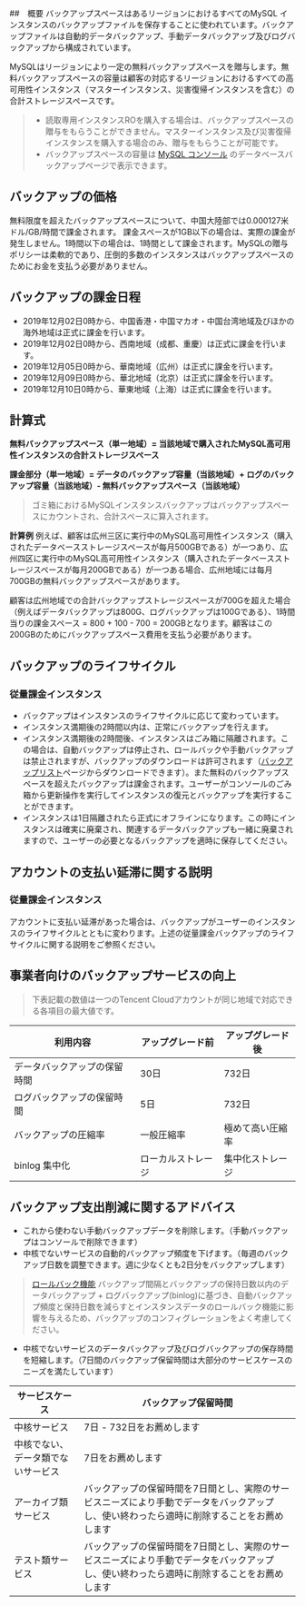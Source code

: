 ##　概要
バックアップスペースはあるリージョンにおけるすべてのMySQL インスタンスのバックアップファイルを保存することに使われています。バックアップファイルは自動的データバックアップ、手動データバックアップ及びログバックアップから構成されています。

MySQLはリージョンにより一定の無料バックアップスペースを贈与します。無料バックアップスペースの容量は顧客の対応するリージョンにおけるすべての高可用性インスタンス（マスターインスタンス、災害復帰インスタンスを含む）の合計ストレージスペースです。
>
>- 読取専用インスタンスROを購入する場合は、バックアップスペースの贈与をもらうことができません。マスターインスタンス及び災害復帰インスタンスを購入する場合のみ、贈与をもらうことが可能です。
>- バックアップスペースの容量は [MySQL コンソール](https://console.cloud.tencent.com/cdb/backup) のデータベースバックアップページで表示できます。

## バックアップの価格
無料限度を超えたバックアップスペースについて、中国大陸部では0.000127米ドル/GB/時間で課金されます。
課金スペースが1GB以下の場合は、実際の課金が発生しません。1時間以下の場合は、1時間として課金されます。MySQLの贈与ポリシーは柔軟的であり、圧倒的多数のインスタンスはバックアップスペースのためにお金を支払う必要がありません。

## バックアップの課金日程
- 2019年12月02日0時から、中国香港・中国マカオ・中国台湾地域及びほかの海外地域は正式に課金を行います。
- 2019年12月02日0時から、西南地域（成都、重慶）は正式に課金を行います。
- 2019年12月05日0時から、華南地域（広州）は正式に課金を行います。
- 2019年12月09日0時から、華北地域（北京）は正式に課金を行います。
- 2019年12月10日0時から、華東地域（上海）は正式に課金を行います。


## 計算式

**無料バックアップスペース（単一地域）= 当該地域で購入されたMySQL高可用性インスタンスの合計ストレージスペース**

**課金部分（単一地域）= データのバックアップ容量（当該地域）+ ログのバックアップ容量（当該地域）- 無料バックアップスペース（当該地域）**

>ゴミ箱におけるMySQLインスタンスバックアップはバックアップスペースにカウントされ、合計スペースに算入されます。

**計算例**
例えば、顧客は広州三区に実行中のMySQL高可用性インスタンス（購入されたデータベースストレージスペースが每月500GBである）が一つあり、広州四区に実行中のMySQL高可用性インスタンス（購入されたデータベースストレージスペースが每月200GBである）が一つある場合、広州地域には每月700GBの無料バックアップスペースがあります。

顧客は広州地域での合計バックアップストレージスペースが700Gを超えた場合（例えばデータバックアップは800G、ログバックアップは100Gである）、1時間当りの課金スペース = 800 + 100 - 700 = 200GBとなります。顧客はこの200GBのためにバックアップスペース費用を支払う必要があります。

## バックアップのライフサイクル

<span id = "anliang_zhouqi"></span>
### 従量課金インスタンス
- バックアップはインスタンスのライフサイクルに応じて変わっています。
- インスタンス満期後の2時間以内は、正常にバックアップを行えます。
- インスタンス満期後の2時間後、インスタンスはごみ箱に隔離されます。この場合は、自動バックアップは停止され、ロールバックや手動バックアップは禁止されますが、バックアップのダウンロードは許可されます（[バックアップリスト](https://console.cloud.tencent.com/cdb/backup)ページからダウンロードできます）。また無料のバックアップスペースを超えたバックアップは課金されます。ユーザーがコンソールのごみ箱から更新操作を実行してインスタンスの復元とバックアップを実行することができます。
- インスタンスは1日隔離されたら正式にオフラインになります。この時にインスタンスは確実に廃棄され、関連するデータバックアップも一緒に廃棄されますので、ユーザーの必要となるバックアップを適時に保存してください。

## アカウントの支払い延滞に関する説明

### 従量課金インスタンス
アカウントに支払い延滞があった場合は、バックアップがユーザーのインスタンスのライフサイクルとともに変わります。上述の従量課金バックアップのライフサイクルに関する説明をご参照ください。


## 事業者向けのバックアップサービスの向上
>下表記載の数値は一つのTencent Cloudアカウントが同じ地域で対応できる各項目の最大値です。

| 利用内容             | アップグレード前         | アップグレード後          |
| ------------------ | -------------- | --------------- |
| データバックアップの保留時間   | 30日             | 732日             |
| ログバックアップの保留時間 | 5日              | 732日             |
| バックアップの圧縮率         | 一般圧縮率              | 極めて高い圧縮率               |
| binlog 集中化         | ローカルストレージ | 集中化ストレージ |

## バックアップ支出削減に関するアドバイス
- これから使わない手動バックアップデータを削除します。（手動バックアップはコンソールで削除できます） 
- 中核でないサービスの自動的バックアップ頻度を下げます。（毎週のバックアップ日数を調整できます。週に少なくとも2日分をバックアップします）
>[ロールバック機能](https://intl.cloud.tencent.com/document/product/236/7276) バックアップ間隔とバックアップの保持日数以内のデータバックアップ + ログバックアップ(binlog)に基づき、自動バックアップ頻度と保持日数を減らすとインスタンスデータのロールバック機能に影響を与えるため、バックアップのコンフィグレーションをよく考慮してください。
>
- 中核でないサービスのデータバックアップ及びログバックアップの保存時間を短縮します。（7日間のバックアップ保留時間は大部分のサービスケースのニーズを満たしています）

| サービスケース             | バックアップ保留時間                                                 |
| -------------------- | ------------------------------------------------------------ |
| 中核サービス             | 7日 - 732日をお薦めします                                              |                               　
| 中核でない、データ類でないサービス | 7日をお薦めします                                                       |                                                  
| アーカイブ類サービス             | バックアップの保留時間を7日間とし、実際のサービスニーズにより手動でデータをバックアップし、使い終わったら適時に削除することをお薦めします |
| テスト類サービス             | バックアップの保留時間を7日間とし、実際のサービスニーズにより手動でデータをバックアップし、使い終わったら適時に削除することをお薦めします |

